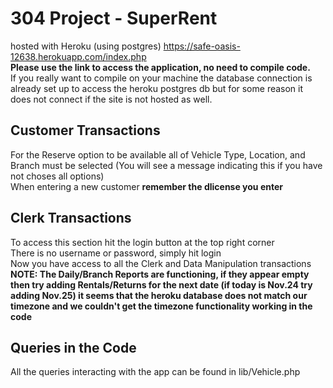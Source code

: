 # 304 Project - SuperRent
hosted with Heroku (using postgres) https://safe-oasis-12638.herokuapp.com/index.php  
**Please use the link to access the application, no need to compile code.**  
If you really want to compile on your machine the database connection is already set up to access the heroku postgres db but for some reason it does not connect if the site is not hosted as well.
## Customer Transactions
For the Reserve option to be available all of Vehicle Type, Location, and Branch must be selected (You will see a message indicating this if you have not choses all options)  
When entering a new customer **remember the dlicense you enter**

## Clerk Transactions
To access this section hit the login button at the top right corner  
There is no username or password, simply hit login  
Now you have access to all the Clerk and Data Manipulation transactions  
**NOTE: The Daily/Branch Reports are functioning, if they appear empty then try adding Rentals/Returns for the next date (if today is Nov.24 try adding Nov.25) it seems that the heroku database does not match our timezone and we couldn't get the timezone functionality working in the code**

## Queries in the Code  
All the queries interacting with the app can be found in lib/Vehicle.php  

